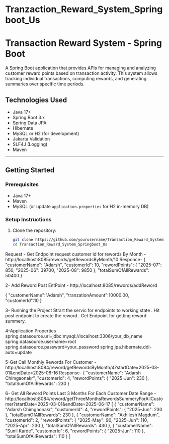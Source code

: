 # Tranzaction_Reward_System_Springboot_Us

# Transaction Reward System - Spring Boot

A Spring Boot application that provides APIs for managing and analyzing customer reward points based on transaction activity. This system allows tracking individual transactions, computing rewards, and generating summaries over specific time periods.

##  Technologies Used

- Java 17+
- Spring Boot 3.x
- Spring Data JPA
- Hibernate
- MySQL or H2 (for development)
- Jakarta Validation
- SLF4J (Logging)
- Maven

---

##  Getting Started

### Prerequisites

- Java 17+
- Maven
- MySQL (or update `application.properties` for H2 in-memory DB)

### Setup Instructions

1. Clone the repository:
   ```bash
   git clone https://github.com/yourusername/Transaction_Reward_System_Springboot_Us.git
   cd Transaction_Reward_System_Springboot_Us


 Request - Get Endpoint request customer id for rewords By Month - http://localhost:8085/rewords/getRewordsByMonth/10
 Responce-
  {
  "customerName": "Adarsh",
  "customerId": 10,
  "rewordPoints": {
  "2025-07": 850,
  "2025-06": 39700,
  "2025-08": 9850
  },
  "totalSumOfAllRewards": 50400
  }


2- Add Reword Post EntPoint - http://localhost:8085/rewords/addReword

 {
  "customerName":"Adarsh",
  "tranzationAmount":10000.00,
   "customerId":10
 }

3- Running the Project 
   Strart the servic for endpoints to working state .
   Hit post endpoint to create the reword .
   Get Endpoint for getting reword summery.

4-Application Properties
  spring.datasource.url=jdbc:mysql://localhost:3306/your_db_name
  spring.datasource.username=root
  spring.datasource.password=your_password
  spring.jpa.hibernate.ddl-auto=update

5-Get Call Monthly Rewords For Customer - http://localhost:8084/reword/getRewordsByMonth/4?startDate=2025-03-01&endDate=2025-06-16
Response-
{
"customerName": "Adarsh Chimgaonakr",
"customerId": 4,
"rewordPoints": {
"2025-Jun": 230
},
"totalSumOfAllRewards": 230
}


6- Get All Reword Points Last 3 Months For Each Customer Date Range - http://localhost:8084/reword/getThreeMonthsRewordsSummeryForAllCustomer?startDate=2025-03-01&endDate=2025-06-17
[
{
"customerName": "Adarsh Chimgaonakr",
"customerId": 4,
"rewordPoints": {
"2025-Jun": 230
},
"totalSumOfAllRewards": 230
},
{
"customerName": "Akhilesh Magdum",
"customerId": 2,
"rewordPoints": {
"2025-May": 90,
"2025-Jun": 110,
"2025-Apr": 230
},
"totalSumOfAllRewards": 430
},
{
"customerName": "Sunil Karde",
"customerId": 6,
"rewordPoints": {
"2025-Jun": 110
},
"totalSumOfAllRewards": 110
}
]